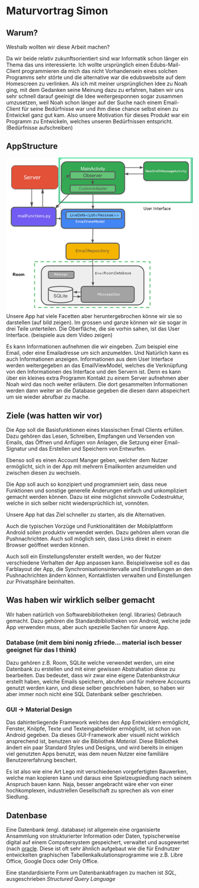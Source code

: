 # Maturvortrag Simon
## Warum?
Weshalb wollten wir diese Arbeit machen? 

Da wir beide relativ zukunftsorientiert sind war Informatik schon länger ein Thema das uns interessierte. Ich wollte ursprünglich einen Edubs-Mail-Client programmieren da mich das nicht 
Vorhandensein eines solchen Programms sehr störte und die alternative war die edubswebsite auf dem Homescreen zu verlinken. 
Als ich mit meiner ursprünglichen Idee zu Noah ging, mit dem Gedanken seine Meinung dazu zu erfahren, haben wir uns sehr schnell
darauf geeinigt die Idee weitergesponnen sogar zusammen umzusetzen, weil Noah schon länger auf der Suche nach einem Email-Client für seine Bedürfnisse war und ihm diese chance
selbst einen zu Entwickel ganz gut kam. Also unsere Motivation für dieses Produkt war ein Programm zu Entwickeln, welches unseren Bedürfnissen entspricht. (Bedürfnisse aufschreiben)

## AppStructure

![](../maturText/media/AppStructureFull.png)
Unsere App hat viele Facetten aber heruntergebrochen könne wir sie so darstellen (auf bild zeigen). Im grossen und ganze können wir sie sogar in drei Teile unterteilen. 
Die Oberfläche, die sie vorhin sahen, ist das User Interface. (beispiele aus dem Video zeigen)

Es kann Informationen aufnehmen die wir eingeben. Zum beispiel eine Email, oder eine Emailadresse um sich anzumelden.
Und Natürlich kann es auch Informationen anzeigen. Informationen aus dem User Interface werden weitergegeben an das EmailViewModel, welches die Verknüpfung von 
den Informationen des Interface und den Servern ist. Denn es kann über ein kleines extra Programm Kontakt zu einem Server aufnehmen aber Noah wird das noch weiter erläutern. Die dort 
gesammelten Informationen werden dann weiter an die Database gegeben die diesen dann abspeichert um sie wieder abrufbar zu mache. 

## Ziele (was hatten wir vor)

Die App soll die Basisfunktionen eines klassischen Email Clients erfüllen. Dazu gehören das Lesen, Schreiben, Empfangen und Versenden von Emails, das Öffnen und Anfügen von Anlagen, die Setzung einer Email-Signatur und das Erstellen und Speichern von Entwurfen.

Ebenso soll es einen Account Manger geben, welcher dem Nutzer ermöglicht, sich in der App mit mehrern Emailkonten anzumelden und zwischen diesen zu wechseln.

Die App soll auch so konzipiert und programmiert sein, dass neue Funktionen und sonstige generelle Änderungen einfach und unkompliziert gemacht werden können. Dazu ist eine möglichst sinnvolle Codestruktur, welche in sich selber nicht wiedersprüchlich ist, vonnöten.

Unsere App hat das Ziel schneller zu starten, als die Alternativen.

Auch die typischen Vorzüge und Funktionalitäten der Mobilplattform Android sollen produktiv verwendet werden. Dazu gehören allem voran die Pushnachrichten. Auch soll möglich sein, dass Links direkt in einem Browser geöffnet werden können.

Auch soll ein Einstellungsfenster erstellt werden, wo der Nutzer verschiedene Verhalten der App anpassen kann. Beispielsweise soll es das Farblayout der App, die Synchronisationsintervalle und Einstellungen an den Pushnachrichten ändern können, Kontaktlisten verwalten und Einstellungen zur Privatsphäre beinhalten.

## Was haben wir wirklich selber gemacht
Wir haben natürlich von Softwarebibliotheken (engl. libraries) Gebrauch gemacht. Dazu gehören die Standardbibliotheken von Android, welche jede App verwenden muss, aber auch spezielle Sachen für unsere App. 
### Database (mit dem bini nonig zfriede... material isch besser geeignet für das I think)
Dazu gehören z.B. Room, SQLite welche verwendet werden, um eine Datenbank zu erstellen und mit einer gewissen Abstrahation diese zu bearbeiten. Das bedeutet, dass wir zwar eine eigene Datenbankstrukur erstellt haben, welche Emails speichern, abrufen und für mehrere Accounts genutzt werden kann, und diese selber geschrieben haben, so haben wir aber immer noch nicht eine SQL Datenbank selber geschrieben.
### GUI -> Material Design
Das dahinterliegende Framework welches den App Entwicklern ermöglicht, Fenster, Knöpfe, Texte und Texteingabefelder ermöglicht, ist schon von Android gegeben. Da dieses GUI-Framework aber visuell nicht wirklich ansprechend ist, benutzen wir die Bibliothek *Material*. Diese Bibliothek ändert ein paar Standard Styles und Designs, und wird bereits in einigen viel genutzten Apps benutzt, was dem neuen Nutzer eine familiäre Benutzererfahrung beschert.

Es ist also wie eine Art Lego mit verschiedenen vorgefertigten Bauwerken, welche man kopieren kann und daraus eine Spielzeugsiedlung nach seinem Anspruch bauen kann. Naja, besser angebracht wäre eher von einer hochkomplexen, industriellen Gesellschaft zu sprechen als von einer Siedlung.

## Datenbase

Eine Datenbank (engl. database) ist allgemein eine organisierte Ansammlung von strukturierter Information oder Daten, typischerweise digital auf einem Computersystem gespeichert, verwaltet und ausgewertet (nach [oracle](https://www.oracle.com/database/what-is-database/). Diese ist oft sehr ähnlich aufgebaut wie die für Endnutzer entwickelten graphischen Tabellenkalkulationsprogramme wie z.B. Libre Office, Google Docs oder Only Office.

Eine standardisierte Form um Datenbankabfragen zu machen ist *SQL*, ausgeschrieben *Structured Query Language*
